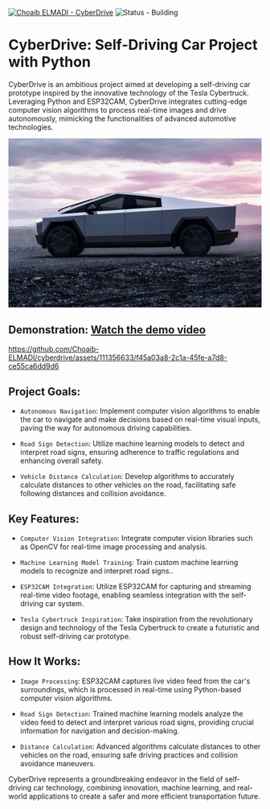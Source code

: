 [![Choaib ELMADI - CyberDrive](https://img.shields.io/badge/Choaib_ELMADI-CyberDrive-8800dd)](https://elmadichoaib.vercel.app) ![Status - Building](https://img.shields.io/badge/Status-Building-2bd729)

# CyberDrive: Self-Driving Car Project with Python

CyberDrive is an ambitious project aimed at developing a self-driving car prototype inspired by the innovative technology of the Tesla Cybertruck. Leveraging Python and ESP32CAM, CyberDrive integrates cutting-edge computer vision algorithms to process real-time images and drive autonomously, mimicking the functionalities of advanced automotive technologies.

![CyberTruck](./3D%20Models/cybertruck.jpg)

## Demonstration: [Watch the demo video](Assets/Demo/Video%20Demo.mp4)

https://github.com/Choaib-ELMADI/cyberdrive/assets/111356633/f45a03a8-2c1a-45fe-a7d8-ce55ca6dd9d6

## Project Goals:

- `Autonomous Navigation`: Implement computer vision algorithms to enable the car to navigate and make decisions based on real-time visual inputs, paving the way for autonomous driving capabilities.

- `Road Sign Detection`: Utilize machine learning models to detect and interpret road signs, ensuring adherence to traffic regulations and enhancing overall safety.

- `Vehicle Distance Calculation`: Develop algorithms to accurately calculate distances to other vehicles on the road, facilitating safe following distances and collision avoidance.

## Key Features:

- `Computer Vision Integration`: Integrate computer vision libraries such as OpenCV for real-time image processing and analysis.

- `Machine Learning Model Training`: Train custom machine learning models to recognize and interpret road signs..

- `ESP32CAM Integration`: Utilize ESP32CAM for capturing and streaming real-time video footage, enabling seamless integration with the self-driving car system.

- `Tesla Cybertruck Inspiration`: Take inspiration from the revolutionary design and technology of the Tesla Cybertruck to create a futuristic and robust self-driving car prototype.

## How It Works:

- `Image Processing`: ESP32CAM captures live video feed from the car's surroundings, which is processed in real-time using Python-based computer vision algorithms.

- `Road Sign Detection`: Trained machine learning models analyze the video feed to detect and interpret various road signs, providing crucial information for navigation and decision-making.

- `Distance Calculation`: Advanced algorithms calculate distances to other vehicles on the road, ensuring safe driving practices and collision avoidance maneuvers.

CyberDrive represents a groundbreaking endeavor in the field of self-driving car technology, combining innovation, machine learning, and real-world applications to create a safer and more efficient transportation future.
